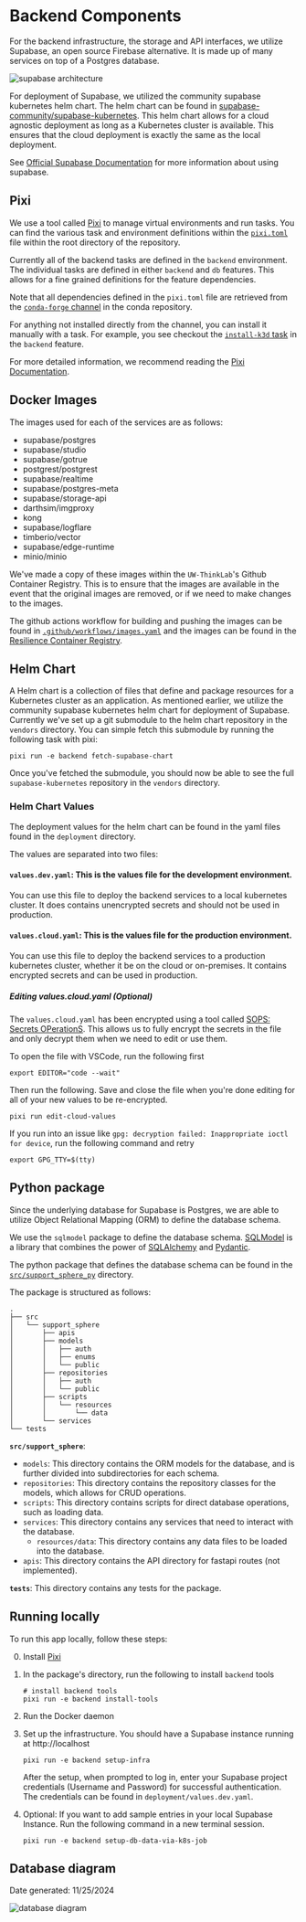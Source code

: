 # Backend Components

For the backend infrastructure, the storage and API interfaces,
we utilize Supabase, an open source Firebase alternative. It is made up of many services on top of a Postgres database.

![supabase architecture](https://supabase.com/docs/_next/image?url=%2Fdocs%2Fimg%2Fsupabase-architecture.svg&w=640&q=75&dpl=dpl_59dEA9dppFNxofYyfzjyLZjscsqB)

For deployment of Supabase, we utilized the community supabase kubernetes helm chart.
The helm chart can be found in [supabase-community/supabase-kubernetes](https://github.com/supabase-community/supabase-kubernetes). 
This helm chart allows for a cloud agnostic deployment as long as a Kubernetes cluster is available.
This ensures that the cloud deployment is exactly the same as the local deployment.

See [Official Supabase Documentation](https://supabase.com/docs) for more information about using supabase.

## Pixi

We use a tool called [Pixi](https://pixi.sh/latest/) to manage virtual environments and run tasks.
You can find the various task and environment definitions within the [`pixi.toml`](https://github.com/UW-THINKlab/resilience/blob/main/pixi.toml) file within the root directory of the repository.

Currently all of the backend tasks are defined in the `backend` environment.
The individual tasks are defined in either `backend` and `db` features.
This allows for a fine grained definitions for the feature dependencies.

Note that all dependencies defined in the `pixi.toml` file are retrieved
from the [`conda-forge` channel](https://prefix.dev/channels/conda-forge) in the conda repository.

For anything not installed directly from the channel, you can install it manually with a task. For example,
you see checkout the [`install-k3d` task](https://github.com/UW-THINKlab/resilience/blob/155d99912fdc9bb4b1b1533894153fee51f72c30/pixi.toml#L131-L134)
in the `backend` feature.

For more detailed information, we recommend reading the [Pixi Documentation](https://pixi.sh/latest/).

## Docker Images

The images used for each of the services are as follows:

- supabase/postgres
- supabase/studio
- supabase/gotrue
- postgrest/postgrest
- supabase/realtime
- supabase/postgres-meta
- supabase/storage-api
- darthsim/imgproxy
- kong
- supabase/logflare
- timberio/vector
- supabase/edge-runtime
- minio/minio

We've made a copy of these images within the `UW-ThinkLab`'s
Github Container Registry. This is to ensure that the images are
available in the event that the original images are removed,
or if we need to make changes to the images.

The github actions workflow for building
and pushing the images can be found in
[`.github/workflows/images.yaml`](https://github.com/UW-THINKlab/resilience/blob/main/.github/workflows/images.yaml)
and the images can be found in the [Resilience Container Registry](https://github.com/orgs/UW-THINKlab/packages?repo_name=resilience).

## Helm Chart

A Helm chart is a collection of files that define and package resources for a Kubernetes cluster as an application.
As mentioned earlier, we utilize the community supabase kubernetes helm chart for deployment of Supabase.
Currently we've set up a git submodule to the helm chart repository in the `vendors` directory.
You can simple fetch this submodule by running the following task with pixi:

```console
pixi run -e backend fetch-supabase-chart
```

Once you've fetched the submodule, you should now be able to see the full `supabase-kubernetes` repository in the `vendors` directory.

### Helm Chart Values

The deployment values for the helm chart can be found in
the yaml files found in the `deployment` directory.

The values are separated into two files:

#### `values.dev.yaml`: This is the values file for the development environment.
You can use this file to deploy the backend services to a local kubernetes cluster.
It does contains unencrypted secrets and should not be used in production.

#### `values.cloud.yaml`: This is the values file for the production environment.
You can use this file to deploy the backend services to a production kubernetes cluster,
whether it be on the cloud or on-premises.
It contains encrypted secrets and can be used in production. 
    
    
##### Editing values.cloud.yaml (Optional)

The `values.cloud.yaml` has been encrypted using a tool called [SOPS: Secrets OPerationS](https://github.com/getsops/sops).
This allows us to fully encrypt the secrets in the file and only decrypt them when we need to edit or use them.

To open the file with VSCode, run the following first

```
export EDITOR="code --wait"
```

Then run the following. Save and close the file when you're done editing for all of your new values to be re-encrypted.

```
pixi run edit-cloud-values
```

If you run into an issue like `gpg: decryption failed: Inappropriate ioctl for device`, run the following command and retry

```
export GPG_TTY=$(tty)
```

## Python package

Since the underlying database for Supabase is Postgres,
we are able to utilize Object Relational Mapping (ORM) to define the database schema.

We use the `sqlmodel` package to define the database schema. [SQLModel](https://sqlmodel.tiangolo.com/) is a library that combines the power of [SQLAlchemy](https://www.sqlalchemy.org/) and [Pydantic](https://docs.pydantic.dev/latest/).

The python package that defines the database schema can be found in the [`src/support_sphere_py`](https://github.com/UW-THINKlab/resilience/tree/main/src/support_sphere_py) directory.

The package is structured as follows:

```console
.
├── src
│   └── support_sphere
│       ├── apis
│       ├── models
│       │   ├── auth
│       │   ├── enums
│       │   └── public
│       ├── repositories
│       │   ├── auth
│       │   └── public
│       ├── scripts
│       │   └── resources
│       │       └── data
│       └── services
└── tests
```

**`src/support_sphere`**:

- `models`: This directory contains the ORM models for the database, and is further divided into subdirectories for each schema.
- `repositories`: This directory contains the repository classes for the models, which allows for CRUD operations.
- `scripts`: This directory contains scripts for direct database operations, such as loading data.
- `services`: This directory contains any services that need to interact with the database.
    - `resources/data`: This directory contains any data files to be loaded into the database.
- `apis`: This directory contains the API directory for fastapi routes (not implemented).

**`tests`**: This directory contains any tests for the package.

## **Running locally**

To run this app locally, follow these steps:

0. Install [Pixi](https://github.com/prefix-dev/pixi?tab=readme-ov-file#installation)
1. In the package's directory, run the following to install `backend` tools

    ```console
    # install backend tools
    pixi run -e backend install-tools
    ```
2. Run the Docker daemon
3. Set up the infrastructure. You should have a Supabase instance running at http://localhost
    ```console
    pixi run -e backend setup-infra
    ```
    After the setup, when prompted to log in, enter your Supabase project credentials (Username and Password) for successful authentication. The credentials can be found in `deployment/values.dev.yaml`.
4. Optional: If you want to add sample entries in your local Supabase Instance. 
    Run the following command in a new terminal session.
    ```console
    pixi run -e backend setup-db-data-via-k8s-job
    ```

## Database diagram

Date generated: 11/25/2024

![database diagram](../assets/images/pdc_20241125.png)

